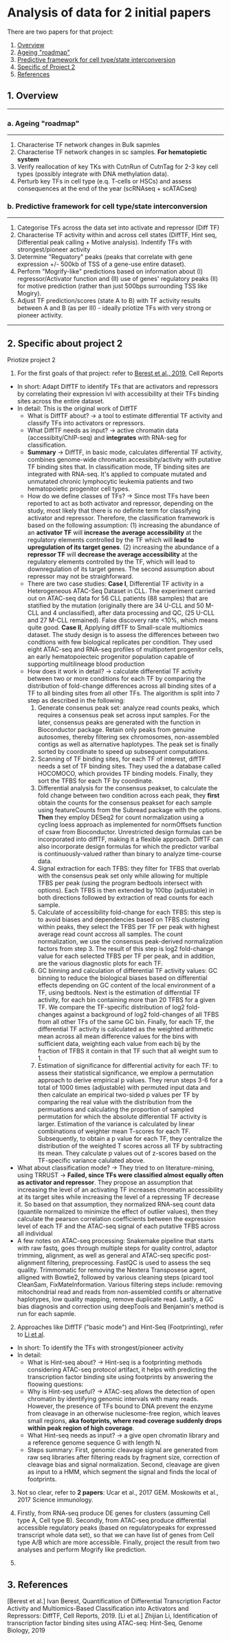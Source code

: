 # Analysis of data for 2 initial papers

There are two papers for that project:
1. [Overview](#overview)
  1. [Ageing "roadmap"](#project1)
  2. [Predictive framework for cell type/state interconversion](#project2)
2. [Specific of Project 2](#spec_proj_2)
3. [References](#references)
## <a id="overview">1. Overview</a>
-----
### <a id="project1">a. Ageing "roadmap"</a>
---
1. Characterise TF network changes in Bulk sapmles
2. Characterise TF network changes in sc samples. **For hematopietic system**
3. Verify reallocation of key TKs with CutnRun of CutnTag for 2-3 key cell types (possibly integrate with DNA methylation data). 
4. Perturb key TFs in cell type (e.q. T-cells or HSCs) and assess consequences at the end of the year (scRNAseq + scATACseq)

### <a id="project2">b. Predictive framework for cell type/state interconversion</a>
---
1. Categorise TFs across the data set into activate and repressor (Diff TF)
2. Characterise TF activity within and across cell states (DiffTF, Hint seq, Differential peak calling + Motive analysis). Indentify TFs with strongest/pioneer activity
3. Determine "Reguatory" peaks (peaks that correlate with gene expression +/- 500kb of TSS of a gene-use entire dataset).
4. Perform "Mogrify-like" predictions based on information about (I) regressor/Activator function and (II) use of genes' regulatory peaks (II) for motive prediction (rather than just 500bps surrounding TSS like Mogiry).
5. Adjust TF prediction/scores (state A to B) with TF activity results between A and B (as per III) - ideally priotize TFs with very strong or pioneer activity.
---
## <a id="spec_proj_2">2. Specific about project 2</a>
Priotize project 2
1. For the first goals of that project: refer to [Berest et al., 2019](#Berest_et_al_2019), Cell Reports
  * In short: Adapt DiffTF to identify TFs that are activators and repressors by correlating their expression lvl with accessibility at their TFs binding sites across the entire dataset.
  * In detail: This is the original work of DiffTF
    * What is DiffTF about? -> a tool to estimate differential TF activity and classify TFs into activators or repressors.
    * What DiffTF needs as input? -> active chromatin data (accessibity/ChIP-seq) and **integrates** with RNA-seg for classification.
    * **Summary** -> DiffTF, in basic mode, calculates differential TF activity, combines genome-wide chromatin accessibity/activity with putative TF binding sites that. In classification mode, TF binding sites are integrated with RNA-seq. It's applied to compuate mutated and unmutated chronic lymphocytic leukemia patients and two hematopoietic progenitor cell types.
    * How do we define classes of TFs? -> Since most TFs have been reported to act as both activator and repressor, depending on the study, most likely that there is no definite term for classifying activator and repressor. Therefore, the classification framework is based on the following assumption: (1) increasing the abundance of an **activator TF** will **increase the average accessibility** at the regulatory elements controlled by the TF which will **lead to upregulation of its target genes**. (2) increasing the abundance of a **repressor TF** will **decrease the average accessibility** at the regulatory elements controlled by the TF, which will lead to downregulation of its target genes. The second assumption about repressor may not be straighforward. 
    * There are two case studies: **Case I**, Differential TF activity in a Heterogeneous ATAC-Seq Dataset in CLL. The experiment carried out on ATAC-seq data for 56 CLL patients (88 samples) that are statified by the mutation (originally there are 34 U-CLL and 50 M-CLL and 4 unclassified), after data processing and QC, (25 U-CLL and 27 M-CLL remained). False discovery rate <10%, which means quite good. **Case II**, Applying diffTF to Small-scale multiomics dataset. The study design is to assess the differences between two condtions with few biological replicates per condition. They used eight ATAC-seq and RNA-seq profiles of multipotent progenitor cells, an early hematopoiecteic progenitor population capable of supporting multilineage blood production
    * How does it work in detail? -> calculate differential TF activity between two or more conditions for each TF by comparing the distribution of fold-change differences across all binding sites of a TF to all binding sites from all other TFs. The algorithm is split into 7 step as described in the following:
         1. Generate consenus peak set: analyze read counts peaks, which requires a consensus peak set across input samples.
For the later, consensus peaks are generated with the function in Bioconductor package. Retain only peaks from genuine autosomes, thereby filtering sex chromosomes, non-assembled contigs as well as alternative haplotypes. The peak set is finally sorted by coordinate to speed up subsequent computations. 
         2. Scanning of TF binding sites, for each TF of interest, diffTF needs a set of TF binding sites. They used the a database called HOCOMOCO, which provides TF binding models.
Finally, they sort the TFBS for each TF by coordinate.
         3. Differential analysis for the consensus peakset, to calculate the fold change between two condition across each peak, they **first** obtain the counts for the consensus peakset for each sample using featureCounts from the Subread package with the options. **Then** they employ DESeq2 for count normalization using a cycling loess approach as implemented for normOffsets function of csaw from Bioconductor. Unrestricted design formulas can be incorporated into diffTF, making it a flexible approach. DiffTF can also incorporate design formulas for which the predictor varibal is continuously-valued rather than binary to analyze time-course data. 
        4. Signal extraction for each TFBS: they filter for TFBS that overlab with the consensus peak set only while allowing for multiple TFBS per peak (using the program bedtools intersect with options). Each TFBS is then extended by 100bp (adjustable) in both directions followed by extraction of read counts for each sample. 
        5. Calculate of accessibility fold-change for each TFBS: this step is to avoid biases and dependencies based on TFBS clustering within peaks, they select the TFBS per TF per peak with highest average read count accross all samples. The count normalization, we use the consensus peak-derived normalization factors from step 3. The result of this step is log2 fold-change value for each selected TFBS per TF per peak, and in addition, are the various diagnostic plots for each TF. 
        6. GC binning and calculation of differential TF activity values: GC binning to reduce the biological biases based on differential effects depending on GC content of the local environment of a TF, using bedtools. Next is the estimation of differntial TF activity, for each bin containing more than 20 TFBS for a given TF. We compare the TF-specific distribution of log2 fold-changes against a background of log2 fold-changes of all TFBS from all other TFs of the same GC bin. Finally, for each TF, the differential TF activity is calculated as the weighted arithmetic mean across all mean difference values for the bins with sufficient data, weighting each value from each bij by the fraction of TFBS it contain in that TF such that all weight sum to 1. 
       7. Estimation of significance for differential activity for each TF: to assess their statistical significance, we emplow a permutation approach to derive empirical p values. They rerun steps 3-6 for a total of 1000 times (adjustable) with permuted input data and then calculate an empirical two-sided p values per TF by comparing the real value with the distribution from the permuations and calculating the proportion of sampled permutation for which the absolute differential TF activity is larger. Estimation of the variance is calculated by linear combinations of weighter mean T-scores for each TF. Subsequently, to obtain a p value for each TF, they centralize the distribution of the weighted T scores across all TF by subtracting its mean. They calculate p values out of z-scores based on the TF-specific variance calulated above.  
  * What about classification mode? -> They tried to on literature-mining, using TRRUST -> **Failed, since TFs were classified almost equally often as activator and repressor**. They propose an assumption that increasing the level of an activating TF increases chromatin accessibility at its target sites while increasing the level of a repressing TF decrease it. So based on that assumption, they normalized RNA-seq count data (quantile normalized to minimize the effect of outlier values), then they calculate the pearson correlation coefficients between the expression level of each TF and the ATAC-seq signal of each putative TFBS across all individual 
  * A few notes on ATAC-seq processing: Snakemake pipeline that starts with raw fastq, goes through multiple steps for quality control, adaptor trimming, alignment, as well as general and ATAC-seq specific post-alignment filtering, preprocessing. FastQC is used to assess the seq quality. Trimmomatic for removing the Nextera Transposese agent, alligned with Bowtie2, followed by various cleaning steps (picard tool CleanSam, FixMateInformation. Various filtering steps include: removing mitochondrial read and reads from non-assembled contifs or alternative haplotypes, low quality mapping, remove duplicate read. Lastly, a GC bias diagnosis and correction using deepTools and Benjamin's method is run for each sapmle. 

2. Approaches like DiffTF ("basic mode") and Hint-Seq (Footprinting), refer to [Li et al](#Li_et_al_2019).
  * In short: To identify the TFs with strongest/pioneer activity
  * In detail: 
    * What is Hint-seq about? -> Hint-seq is a footprinting methods considering ATAC-seq protocol artifact, it helps with predicting the transcription factor binding site using footprints by answering the floowing questions:
    * Why is Hint-seq useful? -> ATAC-seq allows the detection of open chromatin by identifying genomic intervals with many reads. However, the presence of TFs bound to DNA prevent the enzyme from cleavage in an otherwise nuclesome-free region, which leaves small regions, **aka footprints, where read coverage suddenly drops within peak region of high coverage**.
    * What Hint-seq needs as input? -> a give open chromatin library and a reference genome sequence G with length N. 
    * Steps summary: First, genomic cleavage signal are generated from raw seq libraries after filtering reads by fragment size, correction of cleavage bias and signal normalization. Second, cleavage are given as input to a HMM, which segment the signal and finds the local of footprints.
3. Not so clear, refer to **2 papers**: Ucar et al., 2017 GEM. Moskowits et al., 2017 Science immunology. 

4. Firstly, from RNA-seq produce DE genes for clusters (assuming Cell type A, Cell type B). Secondly, from ATAC-seq produce differential accessible regulatory peaks (based on regulatorypeaks for expressed transcript whole data set), so that we can have list of genes from  Cell type A/B which are more accessible. Finally, project the result from two analyses and perform Mogrify like prediction. 

5.  

## <a id="references">3. References</a>
<a id="Berest_et_al_2019">[Berest et al.]</a> Ivan Berest, Quantification of Differential Transcription Factor Activity and Multiomics-Based Classification into Activators and Repressors: DiffTF, Cell Reports, 2019.
<a id="Li_et_al_2019">[Li et al.]</a> Zhijian Li, Identification of transcription factor binding sites using ATAC-seq: Hint-Seq, Genome Biology, 2019 
